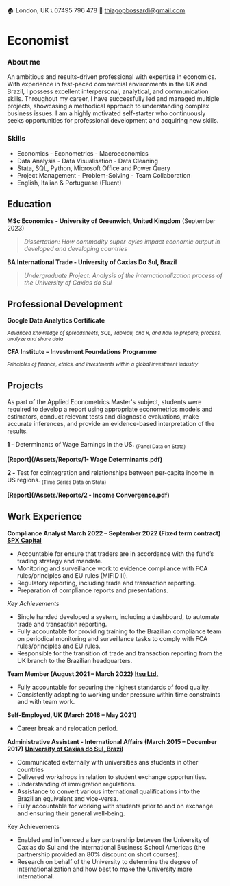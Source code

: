 🏠 London, UK	     📞 07495 796 478	      📧 thiagopbossardi@gmail.com

# Economist

### About me
An ambitious and results-driven professional with expertise in economics. With experience in fast-paced commercial environments in the UK and Brazil, I possess excellent interpersonal, analytical, and communication skills. Throughout my career, I have successfully led and managed multiple projects, showcasing a methodical approach to understanding complex business issues. I am a highly motivated self-starter who continuously seeks opportunities for professional development and acquiring new skills.

### Skills
- Economics - Econometrics - Macroeconomics 
- Data Analysis - Data Visualisation - Data Cleaning  
- Stata, SQL, Python, Microsoft Office and Power Query
- Project Management - Problem-Solving - Team Collaboration
- English, Italian & Portuguese (Fluent)


## Education
**MSc Economics - University of Greenwich, United Kingdom** (September 2023)

  >*Dissertation: How commodity super-cyles impact economic output in developed and developing countries*
 
**BA International Trade - University of Caxias Do Sul, Brazil**

  >*Undergraduate Project: Analysis of the internationalization process of the University of Caxias do Sul*


## Professional Development
**Google Data Analytics Certificate**

<sub>*Advanced knowledge of spreadsheets, SQL, Tableau, and R, and how to prepare, process, analyze and share data*</sub>

**CFA Institute – Investment Foundations Programme**

<sub>*Principles of finance, ethics, and investments within a global investment industry*</sub> 


## Projects
 As part of the Applied Econometrics Master's subject, students were required to develop a report using appropriate econometrics models and estimators, conduct relevant tests and diagnostic evaluations, make accurate inferences, and provide an evidence-based interpretation of the results.

**1 -** Determinants of Wage Earnings in the US.
<sub>(Panel Data on Stata)</sub> 

**[Report](/Assets/Reports/1- Wage Determinants.pdf)**


**2 -** Test for cointegration and relationships between per-capita income in US regions.
<sub>(Time Series Data on Stata)</sub> 

**[Report](/Assets/Reports/2 - Income Convergence.pdf)**



## Work Experience
**Compliance Analyst March 2022 – September 2022 (Fixed term contract)**
**[SPX Capital](https://www.spxcapital.com/en/home/)**
- Accountable for ensure that traders are in accordance with the fund’s trading strategy and mandate.
- Monitoring and surveillance work to evidence compliance with FCA rules/principles and EU rules (MIFID II).
- Regulatory reporting, including trade and transaction reporting.
-	Preparation of compliance reports and presentations.


*Key Achievements*
- Single handed developed a system, including a dashboard, to automate trade and transaction reporting.
- Fully accountable for providing training to the Brazilian compliance team on periodical monitoring and surveillance tasks to comply with FCA rules/principles and EU rules.
- Responsible for the transition of trade and transaction reporting from the UK branch to the Brazilian headquarters.

**Team Member (August 2021 – March 2022)**
**[Itsu Ltd.](https://www.itsu.com/)**
- Fully accountable for securing the highest standards of food quality.
- Consistently adapting to working under pressure within time constraints and with team work. 

**Self-Employed, UK (March 2018 – May 2021)**
- Career break and relocation period.   
  
**Administrative Assistant - International Affairs (March 2015 – December 2017)**
**[University of Caxias do Sul, Brazil](https://www.ucs.br/site)**
-	Communicated externally with universities ans students in other countries
-	Delivered workshops in relation to student exchange opportunities.
-	Understanding of immigration regulations. 
-	Assistance to convert various international qualifications into the Brazilian equivalent and vice-versa.
-	Fully accountable for working with students prior to and on exchange and ensuring their general well-being.
  
Key Achievements
-	Enabled and influenced a key partnership between the University of Caxias do Sul and the International Business School Americas (the partnership provided an 80% discount on short courses).
-	Research on behalf of the University to determine the degree of internationalization and how best to make the University more international. 

